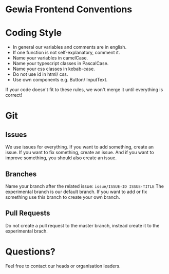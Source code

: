 # Gewia Frontend Conventions

# Coding Style
- In general our variables and comments are in english.
- If one function is not self-explanatory, comment it.
- Name your variables in camelCase.
- Name your typescript classes in PascalCase.
- Name your css classes in kebab-case.
- Do not use id in html/ css.
- Use own components e.g. Button/ InputText.

If your code doesn't fit to these rules, we won't merge it until everything is correct!

# Git
## Issues
We use issues for everything. If you want to add something, create an issue. If you want to fix something, create an issue. And if you want to improve something, you should also create an issue.
## Branches
Name your branch after the related issue: ```issue/ISSUE-ID ISSUE-TITLE```
The experimental branch is our default branch. If you want to add or fix something use this branch to create your own branch.
## Pull Requests
Do not create a pull request to the master branch, instead create it to the experimental brach.

# Questions?
Feel free to contact our heads or organisation leaders.
